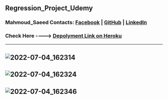 ## Regression_Project_Udemy  
 


### Mahmoud_Saeed Contacts:  [Facebook](https://www.facebook.com/profile.php?id=100003954919430) | [GitHub](https://github.com/mahmoud6171) | [LinkedIn](https://www.linkedin.com/in/mahmoud-saeed-0971aa222/)   <br />


### Check Here ----> [Depolyment Link on Heroku](https://referasd.herokuapp.com/)

------------------------------
![2022-07-04_162314](https://user-images.githubusercontent.com/81787449/177174200-f11415ea-8b50-4749-803d-7a534befb206.png)
------------------------------
![2022-07-04_162324](https://user-images.githubusercontent.com/81787449/177174260-0c0d4d3f-de3c-446e-8783-92bee9fbbd26.png)
------------------------------
![2022-07-04_162346](https://user-images.githubusercontent.com/81787449/177174346-311d0ea3-7595-49fd-9398-6f21e4022bfc.png)
------------------------------
